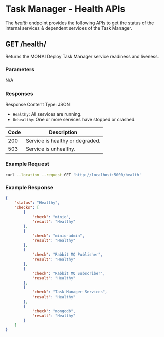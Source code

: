 <!--
  ~ Copyright 2022 MONAI Consortium
  ~
  ~ Licensed under the Apache License, Version 2.0 (the "License");
  ~ you may not use this file except in compliance with the License.
  ~ You may obtain a copy of the License at
  ~
  ~ http://www.apache.org/licenses/LICENSE-2.0
  ~
  ~ Unless required by applicable law or agreed to in writing, software
  ~ distributed under the License is distributed on an "AS IS" BASIS,
  ~ WITHOUT WARRANTIES OR CONDITIONS OF ANY KIND, either express or implied.
  ~ See the License for the specific language governing permissions and
  ~ limitations under the License.
-->

# Task Manager - Health APIs

The _health_ endpoint provides the following APIs to get the status of the internal services & dependent services of 
the Task Manager.


## GET /health/

Returns the MONAI Deploy Task Manager service readiness and liveness.

### Parameters

N/A

### Responses

Response Content Type: JSON

- `Healthy`: All services are running.
- `Unhealthy`: One or more services have stopped or crashed.

| Code | Description                     |
| ---- | ------------------------------- |
| 200  | Service is healthy or degraded. |
| 503  | Service is unhealthy.           |

### Example Request

```bash
curl --location --request GET 'http://localhost:5000/health'
```

### Example Response

```json
{
    "status": "Healthy",
    "checks": [
        {
            "check": "minio",
            "result": "Healthy"
        },
        {
            "check": "minio-admin",
            "result": "Healthy"
        },
        {
            "check": "Rabbit MQ Publisher",
            "result": "Healthy"
        },
        {
            "check": "Rabbit MQ Subscriber",
            "result": "Healthy"
        },
        {
            "check": "Task Manager Services",
            "result": "Healthy"
        },
        {
            "check": "mongodb",
            "result": "Healthy"
        }
    ]
}
```
